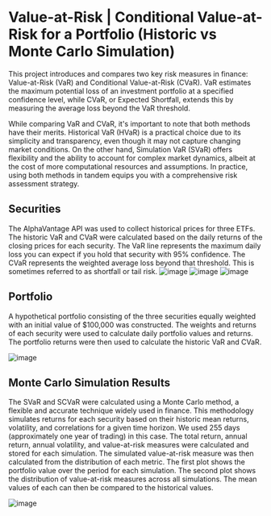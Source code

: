 # Value-at-Risk | Conditional Value-at-Risk for a Portfolio (Historic vs Monte Carlo Simulation)

This project introduces and compares two key risk measures in finance: Value-at-Risk (VaR) and Conditional Value-at-Risk (CVaR). VaR estimates the maximum potential loss of an investment portfolio at a specified confidence level, while CVaR, or Expected Shortfall, extends this by measuring the average loss beyond the VaR threshold. 

While comparing VaR and CVaR, it's important to note that both methods have their merits. Historical VaR (HVaR) is a practical choice due to its simplicity and transparency, even though it may not capture changing market conditions. On the other hand, Simulation VaR (SVaR) offers flexibility and the ability to account for complex market dynamics, albeit at the cost of more computational resources and assumptions. In practice, using both methods in tandem equips you with a comprehensive risk assessment strategy.


## Securities
The AlphaVantage API was used to collect historical prices for three ETFs. The historic VaR and CVaR were calculated based on the daily returns of the closing prices for each security. The VaR line represents the maximum daily loss you can expect if you hold that security with 95% confidence. The CVaR represents the weighted average loss beyond that threshold. This is sometimes referred to as shortfall or tail risk.
![image](https://github.com/kconstable/quant-var/assets/1649676/7087edac-bd6d-4541-a4e3-f71e6e795309)
![image](https://github.com/kconstable/quant-var/assets/1649676/f14b5fbf-eb79-4af3-b1ff-16327dc6834b)
![image](https://github.com/kconstable/quant-var/assets/1649676/2d5a47f1-aa2e-4ee0-bd8f-00e54ca53254)


## Portfolio
A hypothetical portfolio consisting of the three securities equally weighted with an initial value of $100,000 was constructed. The weights and returns of each security were used to calculate daily portfolio values and returns. The portfolio returns were then used to calculate the historic VaR and CVaR. 

![image](https://github.com/kconstable/quant-var/assets/1649676/a4427ead-6f63-4c25-ae43-26fe7317532f)



## Monte Carlo Simulation Results
The SVaR and SCVaR were calculated using a Monte Carlo method, a flexible and accurate technique widely used in finance. This methodology simulates returns for each security based on their historic mean returns, volatility, and correlations for a given time horizon. We used 255 days (approximately one year of trading) in this case. The total return, annual return, annual volatility, and value-at-risk measures were calculated and stored for each simulation. The simulated value-at-risk measure was then calculated from the distribution of each metric.   The first plot shows the portfolio value over the period for each simulation. The second plot shows the distribution of value-at-risk measures across all simulations. The mean values of each can then be compared to the historical values. 

![image](https://github.com/kconstable/quant-var/assets/1649676/4b236089-d0ff-436b-a0c7-0c79c91e9042)
